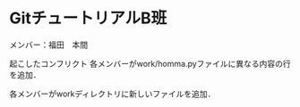 # GitチュートリアルB班
メンバー：福田　本間

起こしたコンフリクト
各メンバーがwork/homma.pyファイルに異なる内容の行を追加．

各メンバーがworkディレクトリに新しいファイルを追加．
